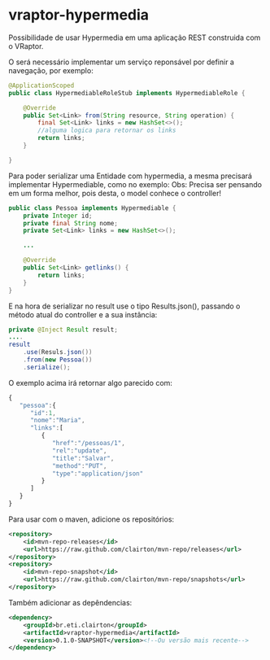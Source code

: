 # vraptor-hypermedia
Possibilidade de usar Hypermedia em uma aplicação REST construida com o VRaptor.

O será necessário implementar um serviço reponsável por definir a navegação, por exemplo:
```java
@ApplicationScoped
public class HypermediableRoleStub implements HypermediableRole {

	@Override
	public Set<Link> from(String resource, String operation) {
		final Set<Link> links = new HashSet<>();
		//alguma logica para retornar os links
		return links;
	}

}
```
Para poder serializar uma Entidade com hypermedia, a mesma precisará implementar Hypermediable,
como no exemplo:
Obs: Precisa ser pensando em um forma melhor, pois desta, o model conhece o controller!
```java
public class Pessoa implements Hypermediable {
	private Integer id;
	private final String nome;
	private Set<Link> links = new HashSet<>();

	...

	@Override
	public Set<Link> getlinks() {
		return links;
	}
}
```
E na hora de serializar no result use o tipo Results.json(), passando o método atual do controller e a sua instância:

```java
private @Inject Result result;
....
result
	.use(Resuls.json())
	.from(new Pessoa())
	.serialize();
```
O exemplo acima irá retornar algo parecido com:
```javascript
{  
   "pessoa":{  
      "id":1,
      "nome":"Maria",
      "links":[  
         {  
            "href":"/pessoas/1",
            "rel":"update",
            "title":"Salvar",
            "method":"PUT",
            "type":"application/json"
         }
      ]
   }
}
```

Para usar com o maven, adicione os repositórios:
```xml
<repository>
	<id>mvn-repo-releases</id>
	<url>https://raw.github.com/clairton/mvn-repo/releases</url>
</repository>
<repository>
	<id>mvn-repo-snapshot</id>
	<url>https://raw.github.com/clairton/mvn-repo/snapshots</url>
</repository>
```
 Também adicionar as depêndencias:
```xml
<dependency>
    <groupId>br.eti.clairton</groupId>
    <artifactId>vraptor-hypermedia</artifactId>
    <version>0.1.0-SNAPSHOT</version><!--Ou versão mais recente-->
</dependency>
```
